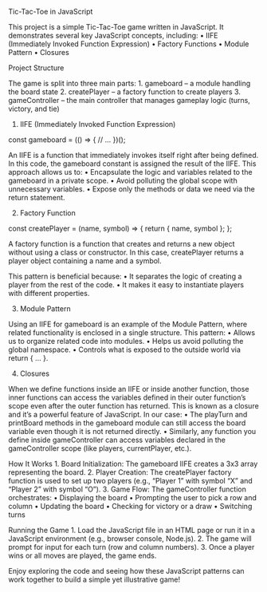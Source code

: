 Tic-Tac-Toe in JavaScript

This project is a simple Tic-Tac-Toe game written in JavaScript. It demonstrates several key JavaScript concepts, including:
	•	IIFE (Immediately Invoked Function Expression)
	•	Factory Functions
	•	Module Pattern
	•	Closures

Project Structure

The game is split into three main parts:
	1.	gameboard – a module handling the board state
	2.	createPlayer – a factory function to create players
	3.	gameController – the main controller that manages gameplay logic (turns, victory, and tie)

1. IIFE (Immediately Invoked Function Expression)

const gameboard = (() => {
  // ...
})();

An IIFE is a function that immediately invokes itself right after being defined. In this code, the gameboard constant is assigned the result of the IIFE. This approach allows us to:
	•	Encapsulate the logic and variables related to the gameboard in a private scope.
	•	Avoid polluting the global scope with unnecessary variables.
	•	Expose only the methods or data we need via the return statement.

2. Factory Function

const createPlayer = (name, symbol) => {
  return { name, symbol };
};

A factory function is a function that creates and returns a new object without using a class or constructor. In this case, createPlayer returns a player object containing a name and a symbol.

This pattern is beneficial because:
	•	It separates the logic of creating a player from the rest of the code.
	•	It makes it easy to instantiate players with different properties.

3. Module Pattern

Using an IIFE for gameboard is an example of the Module Pattern, where related functionality is enclosed in a single structure. This pattern:
	•	Allows us to organize related code into modules.
	•	Helps us avoid polluting the global namespace.
	•	Controls what is exposed to the outside world via return { ... }.

4. Closures

When we define functions inside an IIFE or inside another function, those inner functions can access the variables defined in their outer function’s scope even after the outer function has returned. This is known as a closure and it’s a powerful feature of JavaScript. In our case:
	•	The playTurn and printBoard methods in the gameboard module can still access the board variable even though it is not returned directly.
	•	Similarly, any function you define inside gameController can access variables declared in the gameController scope (like players, currentPlayer, etc.).

How It Works
	1.	Board Initialization: The gameboard IIFE creates a 3x3 array representing the board.
	2.	Player Creation: The createPlayer factory function is used to set up two players (e.g., “Player 1” with symbol “X” and “Player 2” with symbol “O”).
	3.	Game Flow: The gameController function orchestrates:
	•	Displaying the board
	•	Prompting the user to pick a row and column
	•	Updating the board
	•	Checking for victory or a draw
	•	Switching turns

Running the Game
	1.	Load the JavaScript file in an HTML page or run it in a JavaScript environment (e.g., browser console, Node.js).
	2.	The game will prompt for input for each turn (row and column numbers).
	3.	Once a player wins or all moves are played, the game ends.

Enjoy exploring the code and seeing how these JavaScript patterns can work together to build a simple yet illustrative game!